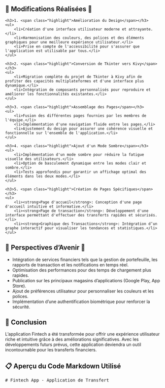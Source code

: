 <div class="section">
    <h2>🌟 Modifications Réalisées 🌟</h2>

    <h3>1. <span class="highlight">Amélioration du Design</span></h3>
    <ul>
        <li>Création d'une interface utilisateur moderne et attrayante.</li>
        <li>Harmonisation des couleurs, des polices et des éléments graphiques pour une meilleure expérience utilisateur.</li>
        <li>Prise en compte de l'accessibilité pour s'assurer que l'application est utilisable par tous.</li>
    </ul>

    <h3>2. <span class="highlight">Conversion de Tkinter vers Kivy</span></h3>
    <ul>
        <li>Migration complète du projet de Tkinter à Kivy afin de profiter des capacités multiplateformes et d'une interface plus dynamique.</li>
        <li>Intégration de composants personnalisés pour reproduire et améliorer les fonctionnalités existantes.</li>
    </ul>

    <h3>3. <span class="highlight">Assemblage des Pages</span></h3>
    <ul>
        <li>Fusion des différentes pages fournies par les membres de l'équipe.</li>
        <li>Implémentation d'une navigation fluide entre les pages.</li>
        <li>Ajustement du design pour assurer une cohérence visuelle et fonctionnelle sur l'ensemble de l'application.</li>
    </ul>

    <h3>4. <span class="highlight">Ajout d'un Mode Sombre</span></h3>
    <ul>
        <li>Implémentation d'un mode sombre pour réduire la fatigue visuelle des utilisateurs.</li>
        <li>Option de basculement dynamique entre les modes clair et sombre.</li>
        <li>Tests approfondis pour garantir un affichage optimal des éléments dans les deux modes.</li>
    </ul>

    <h3>5. <span class="highlight">Création de Pages Spécifiques</span></h3>
    <ul>
        <li><strong>Page d'accueil</strong>: Conception d'une page d'accueil intuitive et informative.</li>
        <li><strong>Page de transaction</strong>: Développement d'une interface permettant d'effectuer des transferts rapides et sécurisés.</li>
        <li><strong>Graphique des Transactions</strong>: Intégration d’un graphe interactif pour visualiser les tendances et statistiques.</li>
    </ul>
</div>

<div class="section">
    <h2>🚀 Perspectives d’Avenir 🚀</h2>
    <ul>
        <li>Intégration de services financiers tels que la gestion de portefeuille, les rapports de transaction et les notifications en temps réel.</li>
        <li>Optimisation des performances pour des temps de chargement plus rapides.</li>
        <li>Publication sur les principaux magasins d’applications (Google Play, App Store).</li>
        <li>Ajout de préférences utilisateur pour personnaliser les couleurs et les polices.</li>
        <li>Implémentation d’une authentification biométrique pour renforcer la sécurité.</li>
    </ul>
</div>

<div class="section">
    <h2>🎉 Conclusion</h2>
    <p>L’application Fintech a été transformée pour offrir une expérience utilisateur riche et intuitive grâce à des améliorations significatives. Avec les développements futurs prévus, cette application deviendra un outil incontournable pour les transferts financiers.</p>
</div>

<div class="section">
    <h2>📋 Aperçu du Code Markdown Utilisé</h2>
    <pre class="code"># Fintech App - Application de Transfert
